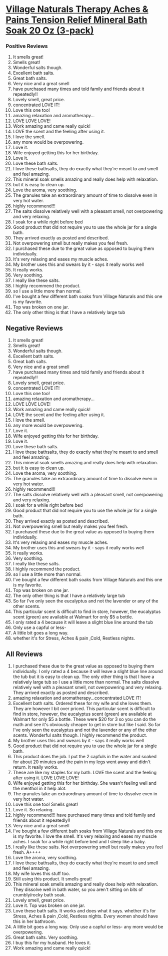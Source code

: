 # [Village Naturals Therapy Aches &amp; Pains Tension Relief Mineral Bath Soak 20 Oz (3-pack)](https://products.checkmycream.com/products/Village-Naturals-Therapy-Aches-and-Pains-Tension-Relief-Mineral-Bath-Soak-20-Oz-(3-pack).html)

### Positive Reviews

<ol>
      <li>It smells great!</li>
      <li>Smells great!</li>
      <li>Wonderful salts though.</li>
      <li>Excellent bath salts.</li>
      <li>Great bath salts.</li>
      <li>Very nice and a great smell</li>
      <li>have purchased many times and told family and friends about it repeatedly!!</li>
      <li>Lovely smell, great price.</li>
      <li>concentrated LOVE IT!</li>
      <li>Love this one too!</li>
      <li>amazing relaxation and aromatherapy...</li>
      <li>LOVE LOVE LOVE!</li>
      <li>Work amazing and came really quick!</li>
      <li>LOVE the scent and the feeling after using it.</li>
      <li>I love the smell.</li>
      <li>any more would be overpowering.</li>
      <li>Love it.</li>
      <li>Wife enjoyed getting this for her birthday.  </li>
      <li>Love it.  </li>
      <li>Love these bath salts.  </li>
      <li>I love these bathsalts, they do exactly what they&#x27;re meant to and smell and feel amazing.</li>
      <li>This mineral soak smells amazing and really does help with relaxation.</li>
      <li>but it is easy to clean up.</li>
      <li>Love the aroma, very soothing.</li>
      <li>The granules take an extraordinary amount of time to dissolve even in very hot water.</li>
      <li>highly recommend!!!</li>
      <li>The salts dissolve relatively well with a pleasant smell, not overpowering and very relaxing.  </li>
      <li>I soak for a while right before bed</li>
      <li>Good product that did not require you to use the whole jar for a single bath.</li>
      <li>They arrived exactly as posted and described.</li>
      <li>Not overpowering smell but really makes you feel fresh.</li>
      <li>I purchased these due to the great value as opposed to buying them individually.  </li>
      <li>It&#x27;s very relaxing and eases my muscle aches.</li>
      <li>My brother uses this and swears by it - says it really works well</li>
      <li>It really works.</li>
      <li>Very soothing.</li>
      <li>I really like these salts.</li>
      <li>I highly recommend the product.</li>
      <li>so I use a little more than normal.</li>
      <li>I&#x27;ve bought a few different bath soaks from Village Naturals and this one is my favorite.</li>
      <li>Top was broken on one jar.</li>
      <li>The only other thing is that I have a relatively large tub</li>
</ol>


<h2>Negative Reviews</h2>
<ol>
<li> It smells great!</li>
<li> Smells great!</li>
<li> Wonderful salts though.</li>
<li> Excellent bath salts.</li>
<li> Great bath salts.</li>
<li> Very nice and a great smell</li>
<li> have purchased many times and told family and friends about it repeatedly!!</li>
<li> Lovely smell, great price.</li>
<li> concentrated LOVE IT!</li>
<li> Love this one too!</li>
<li> amazing relaxation and aromatherapy...</li>
<li> LOVE LOVE LOVE!</li>
<li> Work amazing and came really quick!</li>
<li> LOVE the scent and the feeling after using it.</li>
<li> I love the smell.</li>
<li> any more would be overpowering.</li>
<li> Love it.</li>
<li> Wife enjoyed getting this for her birthday.  </li>
<li> Love it.  </li>
<li> Love these bath salts.  </li>
<li> I love these bathsalts, they do exactly what they&#x27;re meant to and smell and feel amazing.</li>
<li> This mineral soak smells amazing and really does help with relaxation.</li>
<li> but it is easy to clean up.</li>
<li> Love the aroma, very soothing.</li>
<li> The granules take an extraordinary amount of time to dissolve even in very hot water.</li>
<li> highly recommend!!!</li>
<li> The salts dissolve relatively well with a pleasant smell, not overpowering and very relaxing.  </li>
<li> I soak for a while right before bed</li>
<li> Good product that did not require you to use the whole jar for a single bath.</li>
<li> They arrived exactly as posted and described.</li>
<li> Not overpowering smell but really makes you feel fresh.</li>
<li> I purchased these due to the great value as opposed to buying them individually.  </li>
<li> It&#x27;s very relaxing and eases my muscle aches.</li>
<li> My brother uses this and swears by it - says it really works well</li>
<li> It really works.</li>
<li> Very soothing.</li>
<li> I really like these salts.</li>
<li> I highly recommend the product.</li>
<li> so I use a little more than normal.</li>
<li> I&#x27;ve bought a few different bath soaks from Village Naturals and this one is my favorite.</li>
<li> Top was broken on one jar.</li>
<li> The only other thing is that I have a relatively large tub</li>
<li> So far I&#x27;ve only seen the eucalyptus and not the lavender or any of the other scents.</li>
<li> This particular scent is difficult to find in store, however, the eucalyptus scent (green) are available at Walmart for only $5 a bottle.</li>
<li> I only rated a 4 because it will leave a slight blue line around the tub</li>
<li> Only use a capful or less-</li>
<li> A little bit goes a long way.</li>
<li> whether it&#x27;s for Stress, Aches &amp; pain ,Cold, Restless nights.  </li>
</ol>

<h2>All Reviews</h2>

<ol>
    <li> I purchased these due to the great value as opposed to buying them individually.  I only rated a 4 because it will leave a slight blue line around the tub but it is easy to clean up. The only other thing is that I have a relatively large tub so I use a little more than normal. The salts dissolve relatively well with a pleasant smell, not overpowering and very relaxing.  They arrived exactly as posted and described.</li>
    <li> amazing relaxation and aromatherapy...concentrated LOVE IT!</li>
    <li> Excellent bath salts. Ordered these for my wife and she loves them. They are however I bit over priced. This particular scent is difficult to find in store, however, the eucalyptus scent (green) are available at Walmart for only $5 a bottle. These were $20 for 3 so you can do the math and see it&#x27;s obviously cheaper to get in store but like I said. So far I&#x27;ve only seen the eucalyptus and not the lavender or any of the other scents. Wonderful salts though. I highly recommend the product.</li>
    <li> My brother uses this and swears by it - says it really works well</li>
    <li> Good product that did not require you to use the whole jar for a single bath.</li>
    <li> This product does the job.  I put the 2 capfuls in the water and soaked for about 20 minutes and the pain in my legs went away and didn&#x27;t return. It really works.</li>
    <li> These are like my staples for my bath. LOVE the scent and the feeling after using it. LOVE LOVE LOVE!</li>
    <li> Wife enjoyed getting this for her birthday.  She wasn&#x27;t feeling well and the menthol in it help alot.</li>
    <li> The granules take an extraordinary amount of time to dissolve even in very hot water.</li>
    <li> Love this one too! Smells great!</li>
    <li> Love it.  So relaxing.</li>
    <li> highly recommend!!! have purchased many times and told family and friends about it repeatedly!!</li>
    <li> Very nice and a great smell</li>
    <li> I&#x27;ve bought a few different bath soaks from Village Naturals and this one is my favorite. I love the smell. It&#x27;s very relaxing and eases my muscle aches. I soak for a while right before bed and I sleep like a baby.</li>
    <li> I really like these salts. Not overpowering smell but really makes you feel fresh. A++++</li>
    <li> Love the aroma, very soothing.</li>
    <li> I love these bathsalts, they do exactly what they&#x27;re meant to and smell and feel amazing.</li>
    <li> My wife loves this stuff too.</li>
    <li> Still using this product. It smells great!</li>
    <li> This mineral soak smells amazing and really does help with relaxation. They dissolve well in bath water, so you aren&#x27;t sitting on bits of crumbly/rocky bath soak.</li>
    <li> Lovely smell, great price.</li>
    <li> Love it. Top was broken on one jar.</li>
    <li> Love these bath salts.  It works and does what it says. whether it&#x27;s for Stress, Aches &amp; pain ,Cold, Restless nights.  Every women should have this in her bathroom.</li>
    <li> A little bit goes a long way. Only use a capful or less- any more would be overpowering.</li>
    <li> Great bath salts. Very soothing.</li>
    <li> I buy this for my husband. He loves it.</li>
    <li> Work amazing and came really quick!</li>
</ol>




